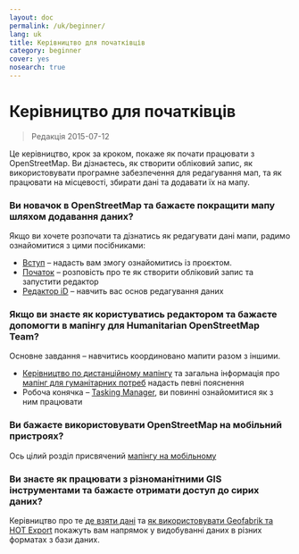 ```yaml
---
layout: doc
permalink: /uk/beginner/
lang: uk
title: Керівництво для початківців
category: beginner
cover: yes
nosearch: true
---
```


Керівництво для початківців
================

> Редакція 2015-07-12  

Це керівництво, крок за кроком, покаже як почати працювати з OpenStreetMap. Ви дізнаєтесь, як створити обліковий запис, як використовувати програмне забезпечення для редагування мап, та як працювати на місцевості, збирати дані та додавати їх на мапу. 

### Ви новачок в OpenStreetMap та бажаєте покращити мапу шляхом додавання даних?

Якщо ви хочете розпочати та дізнатись як редагувати дані мапи, радимо ознайомитися з цими посібниками:
- [Вступ](/uk/beginner/introduction/) – надасть вам змогу ознайомитись із проєктом.
- [Початок](/uk/beginner/start-osm/) – розповість про те як створити обліковий запис та запустити редактор
- [Редактор iD](/uk/beginner/id-editor/) – навчить вас основ редагування даних


### Якщо ви знаєте як користуватись редактором та бажаєте допомогти в мапінгу для Humanitarian OpenStreetMap Team?

Основне завдання – навчитись координовано мапити разом з іншими.
- [Керівництво по дистанційному мапінгу](/uk/coordination/HOT-Remote-Response-Guide/) та загальна інформація про [мапінг для гуманітарних потреб](/uk/coordination/humanitarian/) надасть певні пояснення 
- Робоча конячка – [Tasking Manager](/uk/coordination/tasking-manager3/), ви повинні ознайомитися як з ним працювати

### Ви бажаєте використовувати OpenStreetMap на мобільний пристроях?

Ось цілий розділ присвячений [мапінгу на мобільному](/uk/mobile-mapping/)


### Ви знаєте як працювати з різноманітними GIS інструментами та бажаєте отримати доступ до сирих даних?

Керівництво про те [де взяти дані](/uk/osm-data/getting-data/) та [як використовувати Geofabrik та HOT Export](/uk/osm-data/geofabrik-and-hot-export/) покажуть вам напрямок у видобуванні даних в різних форматах з бази даних.